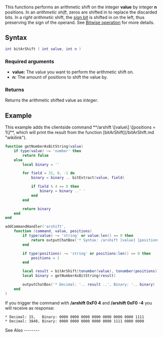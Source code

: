 This functions performs an arithmetic shift on the integer **value** by integer **n** positions. In an *arithmetic shift*, zeros are shifted in to replace the discarded bits. In a *right arithmetic* shift, the [sign bit](https://en.wikipedia.org/wiki/Sign_bit) is shifted in on the left, thus preserving the sign of the operand. See [Bitwise operation](https://en.wikipedia.org/wiki/Bitwise_operation#Arithmetic_shift) for more details.

Syntax
------

``` lua
int bitArShift ( int value, int n )
```

### Required arguments

-   **value:** The value you want to perform the arithmetic shift on.
-   **n:** The amount of positions to shift the value by.

### Returns

Returns the arithmetic shifted value as *integer*.

Example
-------

<section name="Client" class="client" show="true">
This example adds the clientside command **/arshift \[value\] \[positions = 1\]**, which will print the result from the function [bitArShift](/bitArShift.md "wikilink").

``` lua
function getNumberAsBitString(value)
    if type(value) ~= 'number' then
        return false
    else
        local binary = ''

        for field = 31, 0, -1 do
            binary = binary .. bitExtract(value, field)

            if field % 4 == 0 then
                binary = binary ..' '
            end
        end

        return binary
    end
end

addCommandHandler('arshift',
    function (command, value, positions)
        if type(value) ~= 'string' or value:len() == 0 then
            return outputChatBox('* Syntax: /arshift [value] [positions = 1]')
        end

        if type(positions) ~= 'string' or positions:len() == 0 then
            positions = 1
        end

        local result = bitArShift(tonumber(value), tonumber(positions))
        local binary = getNumberAsBitString(result)

        outputChatBox('* Decimal: '.. result ..', Binary: '.. binary)
    end
)
```

If you trigger the command with **/arshift 0xF0 4** and **/arshift 0xF0 -4** you will receive as response:

    * Decimal: 15,   Binary: 0000 0000 0000 0000 0000 0000 0000 1111
    * Decimal: 3840, Binary: 0000 0000 0000 0000 0000 1111 0000 0000

</section>
See Also
--------
